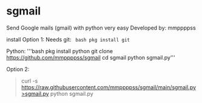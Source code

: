 # sgmail
Send Google mails (gmail) with python very easy
Developed by: mmppppss

install
Option 1:
Needs 
git: 
``` bash pkg install git```

Python:
'''bash pkg install python
git clone https://github.com/mmppppss/sgmail
cd sgmail
python sgmail.py'''


Option 2:

>curl -s https://raw.githubusercontent.com/mmppppss/sgmail/main/sgmail.py>sgmail.py
>python sgmail.py
